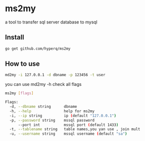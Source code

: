# ms2my
a tool to transfer sql server database to mysql

## Install
```bash
go get github.com/hyperq/ms2my
```

## How to use
```bash
md2my -i 127.0.0.1 -d dbname -p 123456 -t user
```
you can use md2my -h check all flags

```bash
ms2my [flags]

Flags:
  -d, --dbname string      dbname
  -h, --help               help for ms2my
  -i, --ip string          ip (default "127.0.0.1")
  -p, --password string    mssql password
      --port int           mssql port (default 1433)
  -t, --tablename string   table names,you yan use , join mult
  -u, --username string    mssql username (default "sa")
```
